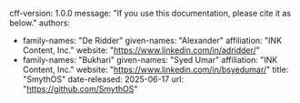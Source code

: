 cff-version: 1.0.0
message: "If you use this documentation, please cite it as below."
authors:
- family-names: "De Ridder"
  given-names: "Alexander"
  affiliation: "INK Content, Inc."
  website: "https://www.linkedin.com/in/adridder/"
- family-names: "Bukhari"
  given-names: "Syed Umar"
  affiliation: "INK Content, Inc."
  website: "https://www.linkedin.com/in/bsyedumar/"
title: "SmythOS"
date-released: 2025-06-17
url: "https://github.com/SmythOS"